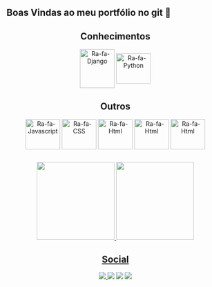 ## Boas Vindas ao meu portfólio no git 💖
  
 <div align="center">
  <h2>Conhecimentos</h2>
  <img align="center" alt="Ra-fa-Django" height="90" width="80" src="https://cdn.jsdelivr.net/gh/devicons/devicon/icons/django/django-original.svg" />   <img     align="center" alt="Ra-fa-Python" height="70" width="80" src="https://cdn.jsdelivr.net/gh/devicons/devicon/icons/python/python-original.svg">
  
  <h2>Outros</h2>
 <img align="center" alt="Ra-fa-Javascript" height="70" width="80" src="https://cdn.jsdelivr.net/gh/devicons/devicon/icons/javascript/javascript-original.svg" /> 
 <img align="center" alt="Ra-fa-CSS" height="70" width="80" src="https://cdn.jsdelivr.net/gh/devicons/devicon/icons/css3/css3-original.svg" />
 <img align="center" alt="Ra-fa-Html" height="70" width="80" src="https://cdn.jsdelivr.net/gh/devicons/devicon/icons/html5/html5-original.svg" /> 
 <img align="center" alt="Ra-fa-Html" height="70" width="80" src="https://cdn.jsdelivr.net/gh/devicons/devicon/icons/git/git-plain-wordmark.svg" />
 <img align="center" alt="Ra-fa-Html" height="70" width="80" src="https://cdn.jsdelivr.net/gh/devicons/devicon/icons/postgresql/postgresql-original.svg" />
 <h2></h2>
</div>


<div align="center">
  <a href="https://github.com/crisliaholanda">
  <img height="180em" src="https://github-readme-stats.vercel.app/api?username=crisliaholanda&show_icons=true&theme=dark&include_all_commits=true&count_private=true"/>
  <img height="180em" src="https://github-readme-stats.vercel.app/api/top-langs/?username=crisliaholanda&layout=compact&langs_count=7&theme=dark"/>
</div>

<div align="center">
  <h2>Social</h2>
  <img src="https://img.shields.io/badge/Discord-7289DA?style=for-the-badge&logo=discord&logoColor=white" />
  <a href="https://www.instagram.com/crislia_vieira_holanda/" ><img src="https://img.shields.io/badge/Instagram-E4405F?style=for-the-badge&logo=instagram&logoColor=white" /></a>
 <a href="https://www.linkedin.com/in/crislia-vieira-holanda-22a136186/" ><img src="https://img.shields.io/badge/LinkedIn-0077B5?style=for-the-badge&logo=linkedin&logoColor=white" /></a>
  <a href="https://gitlab.com/CrisliaDev"><img src="https://img.shields.io/badge/GitLab-330F63?style=for-the-badge&logo=gitlab&logoColor=white" /></a>
</div>
  

